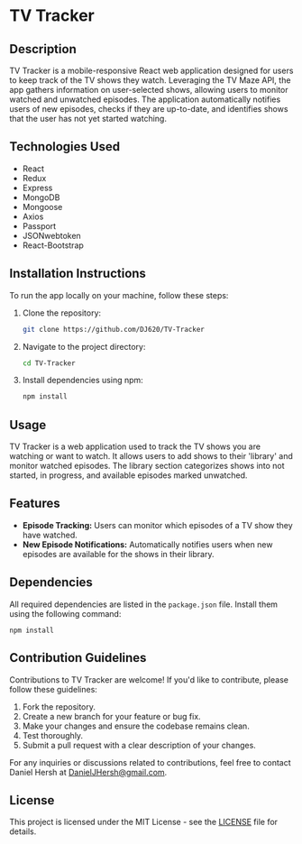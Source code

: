# TV Tracker

## Description

TV Tracker is a mobile-responsive React web application designed for users to keep track of the TV shows they watch. Leveraging the TV Maze API, the app gathers information on user-selected shows, allowing users to monitor watched and unwatched episodes. The application automatically notifies users of new episodes, checks if they are up-to-date, and identifies shows that the user has not yet started watching.

## Technologies Used

- React
- Redux
- Express
- MongoDB
- Mongoose
- Axios
- Passport
- JSONwebtoken
- React-Bootstrap

## Installation Instructions

To run the app locally on your machine, follow these steps:

1. Clone the repository:

    ```bash
    git clone https://github.com/DJ620/TV-Tracker
    ```

2. Navigate to the project directory:

    ```bash
    cd TV-Tracker
    ```

3. Install dependencies using npm:

    ```bash
    npm install
    ```

## Usage

TV Tracker is a web application used to track the TV shows you are watching or want to watch. It allows users to add shows to their 'library' and monitor watched episodes. The library section categorizes shows into not started, in progress, and available episodes marked unwatched.

## Features

- **Episode Tracking:** Users can monitor which episodes of a TV show they have watched.
- **New Episode Notifications:** Automatically notifies users when new episodes are available for the shows in their library.

## Dependencies

All required dependencies are listed in the `package.json` file. Install them using the following command:

    npm install

## Contribution Guidelines

Contributions to TV Tracker are welcome! If you'd like to contribute, please follow these guidelines:

1. Fork the repository.
2. Create a new branch for your feature or bug fix.
3. Make your changes and ensure the codebase remains clean.
4. Test thoroughly.
5. Submit a pull request with a clear description of your changes.

For any inquiries or discussions related to contributions, feel free to contact Daniel Hersh at [DanielJHersh@gmail.com](mailto:DanielJHersh@gmail.com).

## License

This project is licensed under the MIT License - see the [LICENSE](LICENSE) file for details.

